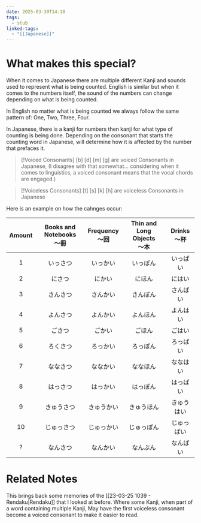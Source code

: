 ```yaml
---
date: 2025-03-30T14:18
tags:
  - stub
linked-tags:
  - "[[Japanese]]"
---
```

# What makes this special?
When it comes to Japanese there are multiple different Kanji and sounds used to represent what is being counted. English is similar but when it comes to the numbers itself, the sound of the numbers can change depending on what is being counted.

In English no matter what is being counted we always follow the same pattern of: One, Two, Three, Four.

In Japanese, there is a kanji for numbers then kanji for what type of counting is being done. Depending on the consonant that starts the counting word in Japanese, will determine how it is affected by the number that prefaces it.

> [!Voiced Consonants]
> \[b] \[d] \[m] \[g] are voiced Consonants in Japanese, (I disagree with that somewhat… considering when it comes to linguistics, a voiced consonant means that the vocal chords are engaged.)


> [!Voiceless Consonants]
> \[t] \[s] \[k] \[h] are voiceless Consonants in Japanese

Here is an example on how the cahnges occur:

| Amount | Books and Notebooks<br>〜冊 | Frequency<br>〜回 | Thin and Long Objects<br>〜本 | Drinks<br>〜杯 |
| :----: | :-----------------------: | :-------------: | :-------------------------: | :----------: |
|   1    |           いっさつ            |      いっかい       |            いっぽん             |     いっぱい     |
|   2    |            にさつ            |       にかい       |             にほん             |     にはい      |
|   3    |           さんさつ            |      さんかい       |            さんぼん             |     さんばい     |
|   4    |           よんさつ            |      よんかい       |            よんほん             |     よんはい     |
|   5    |            ごさつ            |       ごかい       |             ごほん             |     ごはい      |
|   6    |           ろくさつ            |      ろっかい       |            ろっぽん             |     ろっぱい     |
|   7    |           ななさつ            |      ななかい       |            ななほん             |     ななはい     |
|   8    |           はっさつ            |      はっかい       |            はっぽん             |     はっぱい     |
|   9    |           きゅうさつ           |      きゅうかい      |            きゅうほん            |    きゅうはい     |
|   10   |           じゅっさつ           |      じゅっかい      |            じゅっぽん            |    じゅっぱい     |
|   ?    |           なんさつ            |      なんかい       |            なんぶん             |     なんばい     |
# Related Notes
This brings back some memories of the [[23-03-25 1039 - Rendaku|Rendaku]] that I looked at before. Where some Kanji, when part of a word containing multiple Kanji, May have the first voiceless consonant become a voiced consonant to make it easier to read.